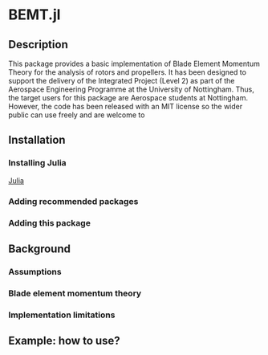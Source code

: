 # BEMT.jl

## Description

This package provides a basic implementation of Blade Element Momentum Theory for the analysis of rotors and propellers. It has been designed to support the delivery of the Integrated Project (Level 2) as part of the Aerospace Engineering Programme at the University of Nottingham. Thus, the target users for this package are Aerospace students at Nottingham. However, the code has been released with an MIT license so the wider public can use freely and are welcome to 

## Installation

### Installing Julia

[Julia](https://julialang.org/)

### Adding recommended packages

### Adding this package

## Background

### Assumptions

### Blade element momentum theory

### Implementation limitations

## Example: how to use?

